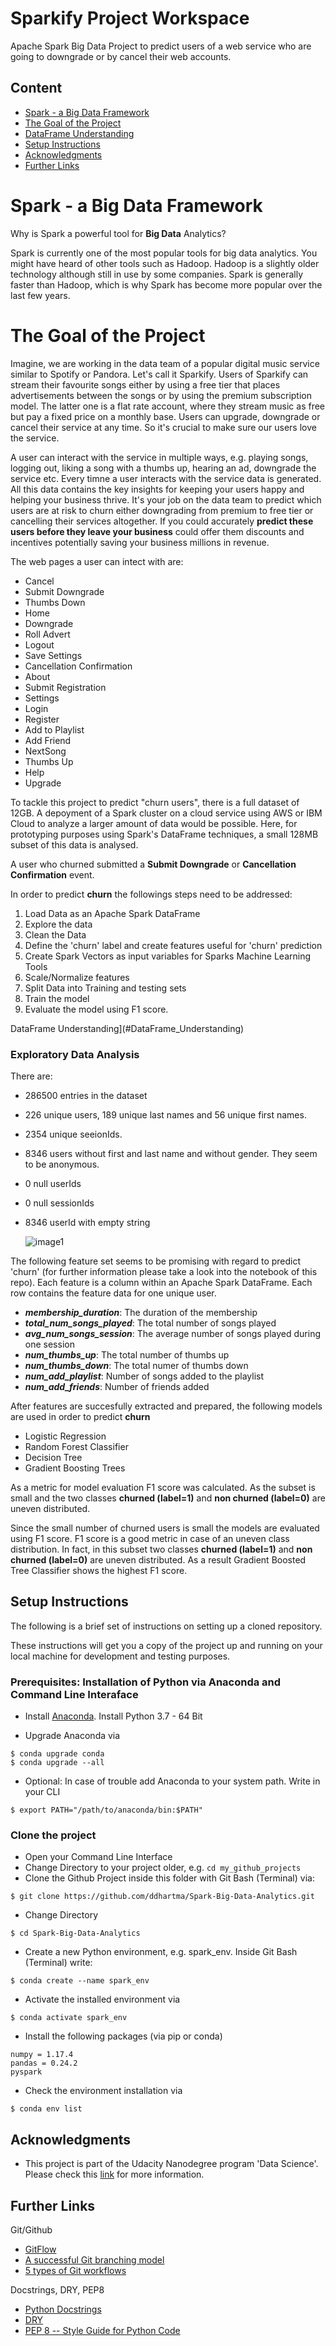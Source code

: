 [image1]: assets/Distribution_of_churned_and_non_churned_users.png "image1"

# Sparkify Project Workspace
Apache Spark Big Data Project to predict users of a web service who are going to downgrade or by cancel their web accounts.

## Content
- [Spark - a Big Data Framework](#spark_big_data)
- [The Goal of the Project](#project_goal)
- [DataFrame Understanding](#DataFrame_Understanding)
- [Setup Instructions](#Setup_Instructions)
- [Acknowledgments](#Acknowledgments)
- [Further Links](#Further_Links)


# Spark - a Big Data Framework <a name="spark_big_data"></a>

Why is Spark a powerful tool for **Big Data** Analytics? 

Spark is currently one of the most popular tools for big data analytics. You might have heard of other tools such as Hadoop. Hadoop is a slightly older technology although still in use by some companies. Spark is generally faster than Hadoop, which is why Spark has become more popular over the last few years.

# The Goal of the Project <a name="project_goal"></a>

Imagine, we are working in the data team of a popular digital music service similar to Spotify or Pandora. Let's call it Sparkify. Users of Sparkify can stream their favourite songs either by using a free tier that places advertisements between the songs or by using the premium subscription model. The latter one is a flat rate account, where they stream music as free but pay a fixed price on a monthly base. Users can upgrade, downgrade or cancel their service at any time. So it's crucial to make sure our users love the service.

A user can interact with the service in multiple ways, e.g. playing songs, logging out, liking a song with a thumbs up, hearing an ad, downgrade the service etc. Every timne a user interacts with the service data is generated. All this data contains the key insights for keeping your users happy and helping your business thrive. It's your job on the data team to predict which users are at risk to churn either downgrading from premium to free tier or cancelling their services altogether. If you could accurately **predict these users before they leave your business** could offer them discounts and incentives potentially saving your business millions in revenue.

The web pages a user can intect with are:
- Cancel
- Submit Downgrade
- Thumbs Down
- Home
- Downgrade
- Roll Advert
- Logout
- Save Settings
- Cancellation Confirmation
- About
- Submit Registration
- Settings
- Login
- Register
- Add to Playlist
- Add Friend
- NextSong
- Thumbs Up
- Help
- Upgrade

To tackle this project to predict "churn users", there is a full dataset of 12GB. A depoyment of a Spark cluster on a cloud service using AWS or IBM Cloud to analyze a larger amount of data would be possible. Here, for prototyping purposes using Spark's DataFrame techniques, a small 128MB subset of this data is analysed.

A user who churned submitted a **Submit Downgrade** or **Cancellation Confirmation** event.

In order to predict **churn** the followings steps need to be addressed:
1. Load Data as an Apache Spark DataFrame
2. Explore the data
3. Clean the Data 
4. Define the 'churn' label and create features useful for 'churn' prediction
5. Create Spark Vectors as input variables for Sparks Machine Learning Tools 
6. Scale/Normalize features
7. Split Data into Training and testing sets 
8. Train the model
9. Evaluate the model using F1 score.

DataFrame Understanding](#DataFrame_Understanding)
### Exploratory Data Analysis
There are:
- 286500 entries in the dataset
- 226 unique users, 189 unique last names and 56 unique first names.
- 2354 unique seeionIds.
- 8346 users without first and last name and without gender. They seem to be anonymous.
- 0 null userIds
- 0 null sessionIds
- 8346 userId with empty string


    ![image1]

The following feature set seems to be promising with regard to predict 'churn' (for further information please take a look into the notebook of this repo). Each feature is a column within an Apache Spark DataFrame. Each row contains the feature data for one unique user.

- ***membership_duration***: The duration of the membership 
- ***total_num_songs_played***: The total number of songs played
- ***avg_num_songs_session***: The average number of songs played during one session
- ***num_thumbs_up***: The total number of thumbs up
- ***num_thumbs_down***: The total numer of thumbs down
- ***num_add_playlist***: Number of songs added to the playlist
- ***num_add_friends***: Number of friends added 

After features are succesfully extracted and prepared, the following models are used in order to predict **churn**

- Logistic Regression
- Random Forest Classifier
- Decision Tree
- Gradient Boosting Trees

As a metric for model evaluation F1 score was calculated. As the subset is small and the two classes **churned (label=1)** and **non churned (label=0)** are uneven distributed.

Since the small number of churned users is small the models are evaluated using F1 score. F1 score is a good metric in case of an uneven class distribution. In fact, in this subset two classes **churned (label=1)** and **non churned (label=0)** are uneven distributed. As a result Gradient Boosted Tree Classifier shows the highest F1 score.

## Setup Instructions <a name="Setup_Instructions"></a>
The following is a brief set of instructions on setting up a cloned repository.

These instructions will get you a copy of the project up and running on your local machine for development and testing purposes.

### Prerequisites: Installation of Python via Anaconda and Command Line Interaface <a name="Prerequisites"></a>
- Install [Anaconda](https://www.anaconda.com/distribution/). Install Python 3.7 - 64 Bit

- Upgrade Anaconda via
```
$ conda upgrade conda
$ conda upgrade --all
```

- Optional: In case of trouble add Anaconda to your system path. Write in your CLI
```
$ export PATH="/path/to/anaconda/bin:$PATH"
```

### Clone the project <a name="Clone_the_project"></a>
- Open your Command Line Interface
- Change Directory to your project older, e.g. `cd my_github_projects`
- Clone the Github Project inside this folder with Git Bash (Terminal) via:
```
$ git clone https://github.com/ddhartma/Spark-Big-Data-Analytics.git
```

- Change Directory
```
$ cd Spark-Big-Data-Analytics
```

- Create a new Python environment, e.g. spark_env. Inside Git Bash (Terminal) write:
```
$ conda create --name spark_env
```

- Activate the installed environment via
```
$ conda activate spark_env
```

- Install the following packages (via pip or conda)
```
numpy = 1.17.4
pandas = 0.24.2
pyspark
```

- Check the environment installation via
```
$ conda env list
```

## Acknowledgments <a name="Acknowledgments"></a>
* This project is part of the Udacity Nanodegree program 'Data Science'. Please check this [link](https://www.udacity.com) for more information.

## Further Links <a name="Further_Links"></a>

Git/Github
* [GitFlow](https://datasift.github.io/gitflow/IntroducingGitFlow.html)
* [A successful Git branching model](https://nvie.com/posts/a-successful-git-branching-model/)
* [5 types of Git workflows](https://buddy.works/blog/5-types-of-git-workflows)

Docstrings, DRY, PEP8
* [Python Docstrings](https://www.geeksforgeeks.org/python-docstrings/)
* [DRY](https://www.youtube.com/watch?v=IGH4-ZhfVDk)
* [PEP 8 -- Style Guide for Python Code](https://www.python.org/dev/peps/pep-0008/)
